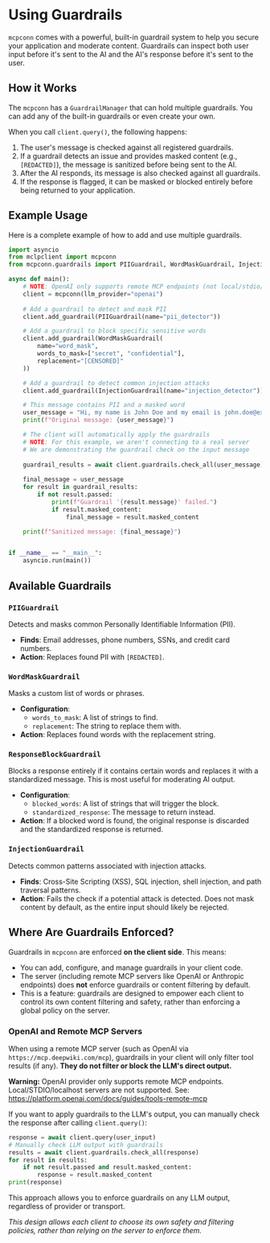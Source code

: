 # Using Guardrails

`mcpconn` comes with a powerful, built-in guardrail system to help you secure your application and moderate content. Guardrails can inspect both user input before it's sent to the AI and the AI's response before it's sent to the user.

## How it Works

The `mcpconn` has a `GuardrailManager` that can hold multiple guardrails. You can add any of the built-in guardrails or even create your own.

When you call `client.query()`, the following happens:
1. The user's message is checked against all registered guardrails.
2. If a guardrail detects an issue and provides masked content (e.g., `[REDACTED]`), the message is sanitized before being sent to the AI.
3. After the AI responds, its message is also checked against all guardrails.
4. If the response is flagged, it can be masked or blocked entirely before being returned to your application.

## Example Usage

Here is a complete example of how to add and use multiple guardrails.

```python
import asyncio
from mclpclient import mcpconn
from mcpconn.guardrails import PIIGuardrail, WordMaskGuardrail, InjectionGuardrail

async def main():
    # NOTE: OpenAI only supports remote MCP endpoints (not local/stdio/localhost). See: https://platform.openai.com/docs/guides/tools-remote-mcp
    client = mcpconn(llm_provider="openai")
    
    # Add a guardrail to detect and mask PII
    client.add_guardrail(PIIGuardrail(name="pii_detector"))

    # Add a guardrail to block specific sensitive words
    client.add_guardrail(WordMaskGuardrail(
        name="word_mask",
        words_to_mask=["secret", "confidential"],
        replacement="[CENSORED]"
    ))

    # Add a guardrail to detect common injection attacks
    client.add_guardrail(InjectionGuardrail(name="injection_detector"))

    # This message contains PII and a masked word
    user_message = "Hi, my name is John Doe and my email is john.doe@example.com. This is a secret."
    print(f"Original message: {user_message}")

    # The client will automatically apply the guardrails
    # NOTE: For this example, we aren't connecting to a real server
    # We are demonstrating the guardrail check on the input message
    
    guardrail_results = await client.guardrails.check_all(user_message)
    
    final_message = user_message
    for result in guardrail_results:
        if not result.passed:
            print(f"Guardrail '{result.message}' failed.")
            if result.masked_content:
                final_message = result.masked_content

    print(f"Sanitized message: {final_message}")


if __name__ == "__main__":
    asyncio.run(main())
```

## Available Guardrails

### `PIIGuardrail`
Detects and masks common Personally Identifiable Information (PII).
- **Finds**: Email addresses, phone numbers, SSNs, and credit card numbers.
- **Action**: Replaces found PII with `[REDACTED]`.

### `WordMaskGuardrail`
Masks a custom list of words or phrases.
- **Configuration**:
  - `words_to_mask`: A list of strings to find.
  - `replacement`: The string to replace them with.
- **Action**: Replaces found words with the replacement string.

### `ResponseBlockGuardrail`
Blocks a response entirely if it contains certain words and replaces it with a standardized message. This is most useful for moderating AI output.
- **Configuration**:
  - `blocked_words`: A list of strings that will trigger the block.
  - `standardized_response`: The message to return instead.
- **Action**: If a blocked word is found, the original response is discarded and the standardized response is returned.

### `InjectionGuardrail`
Detects common patterns associated with injection attacks.
- **Finds**: Cross-Site Scripting (XSS), SQL injection, shell injection, and path traversal patterns.
- **Action**: Fails the check if a potential attack is detected. Does not mask content by default, as the entire input should likely be rejected.

## Where Are Guardrails Enforced?

Guardrails in `mcpconn` are enforced **on the client side**. This means:
- You can add, configure, and manage guardrails in your client code.
- The server (including remote MCP servers like OpenAI or Anthropic endpoints) does **not** enforce guardrails or content filtering by default.
- This is a feature: guardrails are designed to empower each client to control its own content filtering and safety, rather than enforcing a global policy on the server.

### OpenAI and Remote MCP Servers

When using a remote MCP server (such as OpenAI via `https://mcp.deepwiki.com/mcp`), guardrails in your client will only filter tool results (if any). **They do not filter or block the LLM's direct output.**

**Warning:** OpenAI provider only supports remote MCP endpoints. Local/STDIO/localhost servers are not supported. See: https://platform.openai.com/docs/guides/tools-remote-mcp

If you want to apply guardrails to the LLM's output, you can manually check the response after calling `client.query()`:

```python
response = await client.query(user_input)
# Manually check LLM output with guardrails
results = await client.guardrails.check_all(response)
for result in results:
    if not result.passed and result.masked_content:
        response = result.masked_content
print(response)
```

This approach allows you to enforce guardrails on any LLM output, regardless of provider or transport.

_This design allows each client to choose its own safety and filtering policies, rather than relying on the server to enforce them._ 